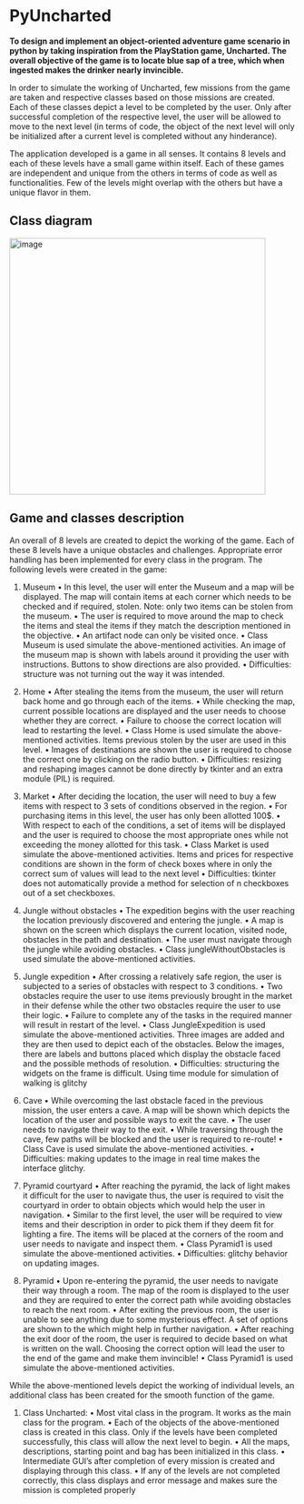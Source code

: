 # PyUncharted

**To design and implement an object-oriented adventure game scenario in python by taking inspiration from the PlayStation game, Uncharted. The overall objective of the game is to locate blue sap of a tree, which when ingested makes the drinker nearly invincible.**

In order to simulate the working of Uncharted, few missions from the game are taken and respective classes based on those missions are created. Each of these classes depict a level to be completed by the user. Only after successful completion of the respective level, the user will be allowed to move to the next level (in terms of code, the object of the next level will only be initialized after a current level is completed without any hinderance).

The application developed is a game in all senses. It contains 8 levels and each of these levels have a small game within itself. Each of these games are independent and unique from the others in terms of code as well as functionalities. Few of the levels might overlap with the others but have a unique flavor in them. 

## Class diagram

<img width="451" alt="image" src="https://user-images.githubusercontent.com/49033060/152642897-b90a8c2d-b02b-4211-a5fc-671626c3d737.png">

## Game and classes description 
An overall of 8 levels are created to depict the working of the game. Each of these 8 levels have a unique obstacles and challenges. Appropriate error handling has been implemented for every class in the program. The following levels were created in the game:
1.	Museum
•	In this level, the user will enter the Museum and a map will be displayed. The map will contain items at each corner which needs to be checked and if required, stolen. Note: only two items can be stolen from the museum.
•	The user is required to move around the map to check the items and steal the items if they match the description mentioned in the objective.
•	An artifact node can only be visited once.
•	Class Museum is used simulate the above-mentioned activities. An image of the museum map is shown with labels around it providing the user with instructions. Buttons to show directions are also provided.
•	Difficulties: structure was not turning out the way it was intended.

2.	Home
•	After stealing the items from the museum, the user will return back home and go through each of the items.
•	While checking the map, current possible locations are displayed and the user needs to choose whether they are correct.
•	Failure to choose the correct location will lead to restarting the level. 
•	Class Home is used simulate the above-mentioned activities. Items previous stolen by the user are used in this level. 
•	Images of destinations are shown the user is required to choose the correct one by clicking on the radio button. 
•	Difficulties: resizing and reshaping images cannot be done directly by tkinter and an extra module (PIL) is required.

3.	Market
•	After deciding the location, the user will need to buy a few items with respect to 3 sets of conditions observed in the region.
•	For purchasing items in this level, the user has only been allotted 100$.
•	With respect to each of the conditions, a set of items will be displayed and the user is required to choose the most appropriate ones while not exceeding the money allotted for this task.
•	Class Market is used simulate the above-mentioned activities. Items and prices for respective conditions are shown in the form of check boxes where in only the correct sum of values will lead to the next level
•	Difficulties: tkinter does not automatically provide a method for selection of n checkboxes out of a set checkboxes.

4.	Jungle without obstacles
•	The expedition begins with the user reaching the location previously discovered and entering the jungle.
•	A map is shown on the screen which displays the current location, visited node, obstacles in the path and destination.
•	The user must navigate through the jungle while avoiding obstacles.
•	Class jungleWithoutObstacles is used simulate the above-mentioned activities. 

5.	Jungle expedition
•	After crossing a relatively safe region, the user is subjected to a series of obstacles with respect to 3 conditions.
•	Two obstacles require the user to use items previously brought in the market in their defense while the other two obstacles require the user to use their logic.
•	Failure to complete any of the tasks in the required manner will result in restart of the level.
•	Class JungleExpedition is used simulate the above-mentioned activities. Three images are added and they are then used to depict each of the obstacles. Below the images, there are labels and buttons placed which display the obstacle faced and the possible methods of resolution.
•	Difficulties: structuring the widgets on the frame is difficult. Using time module for simulation of walking is glitchy

6.	Cave
•	While overcoming the last obstacle faced in the previous mission, the user enters a cave. A map will be shown which depicts the location of the user and possible ways to exit the cave.
•	The user needs to navigate their way to the exit.
•	While traversing through the cave, few paths will be blocked and the user is required to re-route!
•	Class Cave is used simulate the above-mentioned activities. 
•	Difficulties: making updates to the image in real time makes the interface glitchy.

7.	Pyramid courtyard
•	After reaching the pyramid, the lack of light makes it difficult for the user to navigate thus, the user is required to visit the courtyard in order to obtain objects which would help the user in navigation.
•	Similar to the first level, the user will be required to view items and their description in order to pick them if they deem fit for lighting a fire. The items will be placed at the corners of the room and user needs to navigate and inspect them.
•	Class Pyramid1 is used simulate the above-mentioned activities. 
•	Difficulties: glitchy behavior on updating images.

8.	 Pyramid
•	Upon re-entering the pyramid, the user needs to navigate their way through a room. The map of the room is displayed to the user and they are required to enter the correct path while avoiding obstacles to reach the next room.
•	After exiting the previous room, the user is unable to see anything due to some mysterious effect. A set of options are shown to the which might help in further navigation.
•	After reaching the exit door of the room, the user is required to decide based on what is written on the wall. Choosing the correct option will lead the user to the end of the game and make them invincible!
•	Class Pyramid1 is used simulate the above-mentioned activities. 

While the above-mentioned levels depict the working of individual levels, an additional class has been created for the smooth function of the game. 
1.	Class Uncharted:
•	Most vital class in the program. It works as the main class for the program.
•	Each of the objects of the above-mentioned class is created in this class. Only if the levels have been completed successfully, this class will allow the next level to begin.
•	All the maps, descriptions, starting point and bag has been initialized in this class.
•	Intermediate GUI’s after completion of every mission is created and displaying through this class.
•	If any of the levels are not completed correctly, this class displays and error message and makes sure the mission is completed properly
